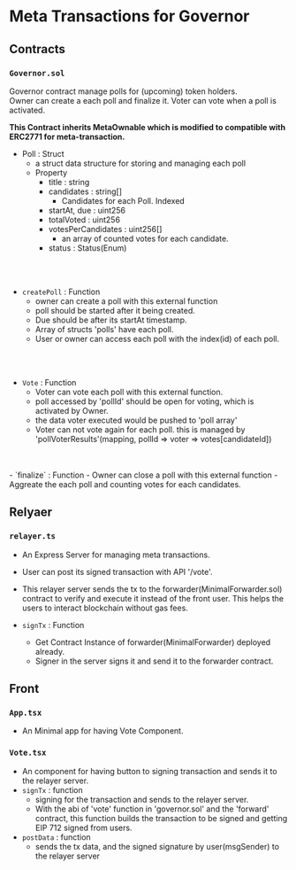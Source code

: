 # Meta Transactions for Governor

## Contracts
### `Governor.sol`
Governor contract manage polls for (upcoming) token holders. </br>
Owner can create a each poll and finalize it.
Voter can vote when a poll is activated.

**This Contract inherits MetaOwnable which is modified to compatible with ERC2771 for meta-transaction.**
- Poll : Struct
    - a struct data structure for storing and managing each poll
    - Property
        - title : string
        - candidates : string[]
            - Candidates for each Poll. Indexed
        - startAt, due : uint256
        - totalVoted : uint256 
        - votesPerCandidates : uint256[]
            - an array of counted votes for each candidate. 
        - status : Status(Enum)
</br>
</br>

- `createPoll` : Function
    - owner can create a poll with this external function
    - poll should be started after it being created.
    - Due should be after its startAt timestamp.
    - Array of structs 'polls' have each poll. 
    - User or owner can access each poll with the index(id) of each poll.
</br>
</br>

- `Vote` : Function
    - Voter can vote each poll with this external function.
    - poll accessed by 'pollId' should be open for voting, which is activated by Owner.
    - the data voter executed would be pushed to 'poll array'
    - Voter can not vote again for each poll. this is managed by 'pollVoterResults'(mapping, pollId => voter => votes[candidateId])
</br>
</br>
- `finalize` : Function
    - Owner can close a poll with this external function
    - Aggreate the each poll and counting votes for each candidates.



## Relyaer
### `relayer.ts`
- An Express Server for managing meta transactions.
- User can post its signed transaction with API '/vote'.
- This relayer server sends the tx to the forwarder(MinimalForwarder.sol) contract to verify and execute it instead of the front user. This helps the users to interact blockchain without gas fees.

- `signTx` : Function
    - Get Contract Instance of forwarder(MinimalForwarder) deployed already. 
    - Signer in the server signs it and send it to the forwarder contract.


## Front
### `App.tsx`
- An Minimal app for having Vote Component.

### `Vote.tsx`
- An component for having button to signing transaction and sends it to the relayer server.
- `signTx` : function
    - signing for the transaction and sends to the relayer server. 
    - With the abi of 'vote' function in 'governor.sol' and the 'forward' contract, this function builds the transaction to be signed and getting EIP 712 signed from users.
- `postData` : function
    - sends the tx data, and the signed signature by user(msgSender) to the relayer server
